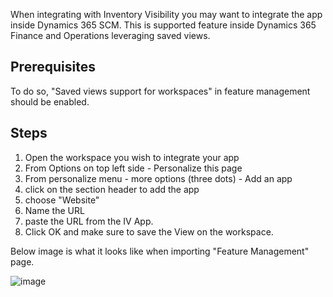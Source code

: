 When integrating with Inventory Visibility you may want to integrate the app inside Dynamics 365 SCM. This is supported feature inside Dynamics 365 Finance and Operations leveraging saved views.

## Prerequisites
To do so, "Saved views support for workspaces" in feature management should be enabled.

## Steps
1. Open the workspace you wish to integrate your app
1. From Options on top left side - Personalize this page
1. From personalize menu - more options (three dots) - Add an app
1. click on the section header to add the app
1. choose "Website"
1. Name the URL
1. paste the URL from the IV App. 
1. Click OK and make sure to save the View on the workspace.

Below image is what it looks like when importing "Feature Management" page.

![image](https://github.com/microsoft/Inventory-Visibility-Add-in-Examples/assets/11245741/35c604cd-63b0-4fe7-9436-ff19e64b9bed)
